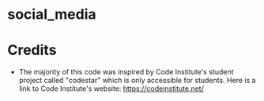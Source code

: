 # social_media

# Credits
* The majority of this code was inspired by Code Institute's student project called "codestar" which is only accessible for students. Here is a link to Code Institute's website: https://codeinstitute.net/